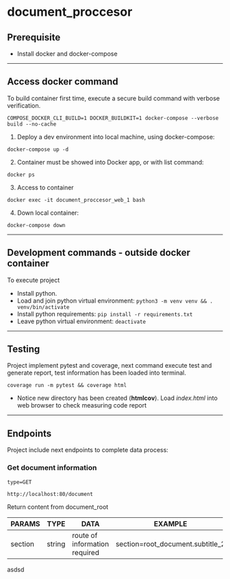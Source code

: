 # document_proccesor

## Prerequisite
- Install docker and docker-compose<br>
---

## Access docker command
To build container first time, execute a secure build command with verbose verification.  
```
COMPOSE_DOCKER_CLI_BUILD=1 DOCKER_BUILDKIT=1 docker-compose --verbose build --no-cache 
```

1) Deploy a dev environment into local machine, using docker-compose:
```
docker-compose up -d
```
2) Container must be showed into Docker app, or with list command:
```
docker ps
```

3) Access to container 
```
docker exec -it document_proccesor_web_1 bash
```

4) Down local container:
```
docker-compose down
```
---

## Development commands - outside docker container
To execute project
- Install python.  
- Load and join python virtual environment: `python3 -m venv venv && . venv/bin/activate`
- Install python requirements: `pip install -r requirements.txt`
- Leave python virtual environment: `deactivate`
---

## Testing
Project implement pytest and coverage, next command execute test and generate report, test information has been loaded into terminal.
```
coverage run -m pytest && coverage html
```
 - Notice new directory has been created (**htmlcov**). Load *index.html* into web browser to check measuring code report 
---

## Endpoints
Project include next endpoints to complete data process:

### Get document information 
`type=GET`
```
http://localhost:80/document
```
Return content from document_root

| PARAMS  | TYPE   | DATA                          | EXAMPLE                          |
|---------|--------|-------------------------------|----------------------------------|
| section | string | route of information required | section=root_document.subtitle_2 |

asdsd